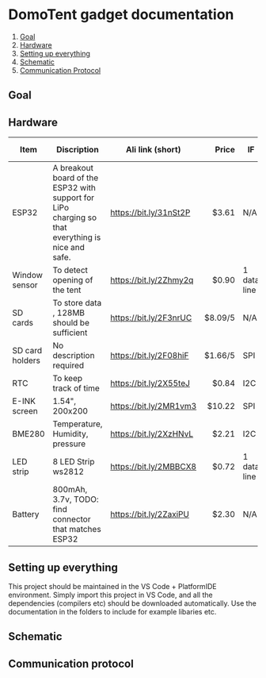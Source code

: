# DomoTent gadget documentation

1. [ Goal](#Goal)
1. [ Hardware](#Hardware)
1. [ Setting up everything](#SettingUp)
1. [ Schematic](#Schematic)
1. [Communication Protocol](#CommunicationProtocol)


<a name="Goal"></a>
## Goal

<a name="Hardware"></a>
## Hardware

| Item            | Discription                                                                                       | Ali link (short)       |   Price | IF          | Connect to pins |
|-----------------|---------------------------------------------------------------------------------------------------|------------------------|--------:|-------------|-----------------|
| ESP32           | A breakout board of the ESP32 with support for LiPo charging so that everything is nice and safe. | https://bit.ly/31nSt2P |   $3.61 | N/A         |                 |
| Window sensor   | To detect opening of the tent                                                                     | https://bit.ly/2Zhmy2q |   $0.90 | 1 data line |                 |
| SD cards        | To store data , 128MB should be sufficient                                                        | https://bit.ly/2F3nrUC | $8.09/5 | N/A         |                 |
| SD card holders | No description required                                                                           | https://bit.ly/2F08hiF | $1.66/5 | SPI         |                 |
| RTC             | To keep track of time                                                                             | https://bit.ly/2X55teJ |   $0.84 | I2C         |                 |
| E-INK screen    | 1.54", 200x200                                                                                    | https://bit.ly/2MR1vm3 |  $10.22 | SPI         |                 |
| BME280          | Temperature, Humidity, pressure                                                                   | https://bit.ly/2XzHNvL |   $2.21 | I2C         |                 |
| LED strip       | 8 LED Strip ws2812                                                                                | https://bit.ly/2MBBCX8 |   $0.72 | 1 data line |                 |
| Battery         | 800mAh, 3.7v, TODO: find connector that matches ESP32                                             | https://bit.ly/2ZaxiPU |   $2.30 | N/A         |                 |


<a name="SettingUp"></a>
## Setting up everything
This project should be maintained in the VS Code + PlatformIDE environment. Simply import this project in VS Code, and all the dependencies (compilers etc) should be downloaded automatically. Use the documentation in the folders to include for example libaries etc.


<a name="Schematic"></a>
## Schematic 

<a name="CommunicationProtocol"></a>
## Communication protocol

